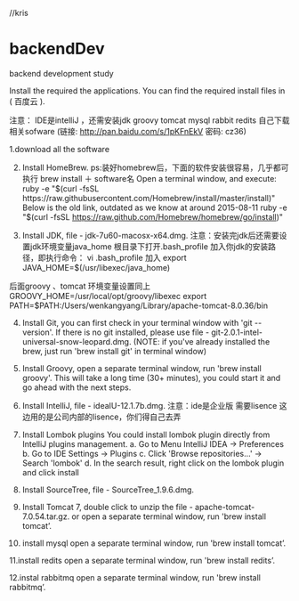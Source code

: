 //kris 
# backendDev
backend development study


Install the required the applications.
You can find the required install files in ( 百度云   ).

注意：	IDE是intelliJ ，还需安装jdk groovy tomcat mysql rabbit redits  自己下载相关sofware
        (链接: http://pan.baidu.com/s/1pKFnEkV 密码: cz36)

1.download all the software

2. Install HomeBrew. 
ps:装好homebrew后，下面的软件安装很容易，几乎都可执行 brew install ＋ software名
Open a terminal window, and execute:
ruby -e "$(curl -fsSL https://raw.githubusercontent.com/Homebrew/install/master/install)"
Below is the old link, outdated as we know at around 2015-08-11
ruby -e "$(curl -fsSL https://raw.github.com/Homebrew/homebrew/go/install)"
 
3. Install JDK, file - jdk-7u60-macosx-x64.dmg.
    注意：安装完jdk后还需要设置jdk环境变量java_home 
              根目录下打开.bash_profile 加入你jdk的安装路径，即执行命令：
              vi .bash_profile 
             加入 export JAVA_HOME=$(/usr/libexec/java_home)

后面groovy 、tomcat 环境变量设置同上
GROOVY_HOME=/usr/local/opt/groovy/libexec
export PATH=$PATH:/Users/wenkangyang/Library/apache-tomcat-8.0.36/bin

4. Install Git, you can first check in your terminal window with 'git --version'.
    If there is no git installed, please use file - git-2.0.1-intel-universal-snow-leopard.dmg. (NOTE: if you've already installed the brew, just run 'brew install git' in terminal window)

5. Install Groovy, open a separate terminal window, run 'brew install groovy'. This will take a long time (30+ minutes), you could start it and go ahead with the next steps.

6. Install IntelliJ, file - ideaIU-12.1.7b.dmg.
 注意：ide是企业版 需要lisence 这边用的是公司内部的lisence，你们得自己去弄

7. Install Lombok plugins
   You could install lombok plugin directly from IntelliJ plugins management.
    a. Go to Menu IntelliJ IDEA -> Preferences
    b. Go to IDE Settings -> Plugins
    c. Click 'Browse repositories...' -> Search 'lombok'
    d. In the search result, right click on the lombok plugin and click install

8. Install SourceTree, file - SourceTree_1.9.6.dmg.

9. Install Tomcat 7, double click to unzip the file - apache-tomcat-7.0.54.tar.gz.
    or open a separate terminal window, run 'brew install tomcat’.

10. install mysql 
  open a separate terminal window, run 'brew install tomcat’.

11.install redits
open a separate terminal window, run 'brew install redits’.

12.instal rabbitmq 
open a separate terminal window, run 'brew install rabbitmq’.








